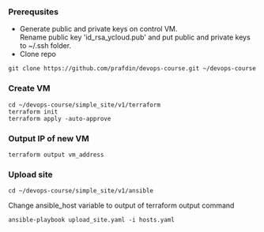 ### Prerequsites
- Generate public and private keys on control VM.  
Rename public key 'id_rsa_ycloud.pub' and put public and private keys to ~/.ssh folder. 
- Clone repo 
```
git clone https://github.com/prafdin/devops-course.git ~/devops-course
```  
### Create VM 
```
cd ~/devops-course/simple_site/v1/terraform
terraform init
terraform apply -auto-approve
```
### Output IP of new VM
```
terraform output vm_address
```
### Upload site
```
cd ~/devops-course/simple_site/v1/ansible
```
Change ansible_host variable to output of terraform output command
```
ansible-playbook upload_site.yaml -i hosts.yaml
```
